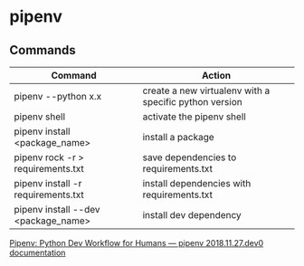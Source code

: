 # pipenv

## Commands

| Command                             | Action                                                 |
| ----------------------------------- | ------------------------------------------------------ |
| pipenv --python x.x                 | create a new virtualenv with a specific python version |
| pipenv shell                        | activate the pipenv shell                              |
| pipenv install <package_name>       | install a package                                      |
| pipenv rock -r > requirements.txt   | save dependencies to requirements.txt                  |
| pipenv install -r requirements.txt  | install dependencies with requirements.txt             |
| pipenv install --dev <package_name> | install dev dependency                                 |

[Pipenv: Python Dev Workflow for Humans — pipenv 2018.11.27.dev0 documentation](https://docs.pipenv.org/en/latest/)
